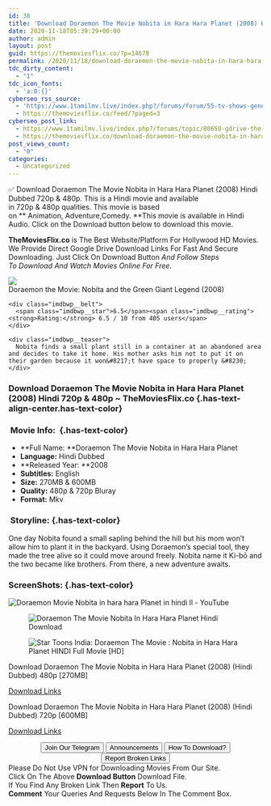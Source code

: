 ```yaml
---
id: 38
title: 'Download Doraemon The Movie Nobita in Hara Hara Planet (2008) Hindi Dubbed 480p [270MB] || 720p [600MB]'
date: 2020-11-18T05:39:29+00:00
author: admin
layout: post
guid: https://themoviesflix.co/?p=14678
permalink: /2020/11/18/download-doraemon-the-movie-nobita-in-hara-hara-planet-2008-hindi-dubbed-480p-270mb-720p-600mb/
tdc_dirty_content:
  - "1"
tdc_icon_fonts:
  - 'a:0:{}'
cyberseo_rss_source:
  - 'https://www.1tamilmv.live/index.php?/forums/forum/55-tv-shows-general-videos.xml/&page=2'
  - https://themoviesflix.co/feed/?paged=3
cyberseo_post_link:
  - https://www.1tamilmv.live/index.php?/forums/topic/80650-gdrive-the-big-bang-theory-tbbt-complete-tv-series-season-01-02-03-04-05-06-07-08-09-10-11-12-1080p-bluray-mixed-collection/
  - https://themoviesflix.co/download-doraemon-the-movie-nobita-in-hara-hara-planet-2008-hindi-480p-720p/
post_views_count:
  - "0"
categories:
  - Uncategorized
---
```

✅ Download Doraemon The Movie Nobita in Hara Hara Planet (2008) Hindi Dubbed&nbsp;720p&nbsp;&&nbsp;480p. This is&nbsp;a&nbsp;Hindi&nbsp;movie and available in&nbsp;720p&nbsp;&&nbsp;480p&nbsp;qualities. This movie is based on&nbsp;**&nbsp;Animation,&nbsp;Adventure,Comedy.&nbsp;**This movie is available in Hindi Audio. Click on the Download button below to download this movie.

**TheMoviesFlix.co**&nbsp;is The Best Website/Platform For Hollywood HD Movies. We Provide Direct Google Drive Download Links For Fast And Secure Downloading. Just Click On Download Button&nbsp;_And Follow Steps To&nbsp;Download And Watch Movies Online For Free_.

<div class="imdbwp imdbwp--movie dark">
  <div class="imdbwp__thumb">
    <a class="imdbwp__link" target="_blank" title="Doraemon the Movie: Nobita and the Green Giant Legend" href="https://www.imdb.com/title/tt1180304/" rel="nofollow noopener noreferrer"><img class="imdbwp__img" src="https://m.media-amazon.com/images/M/MV5BZWU1MmY5YzUtYTkyNy00MmQyLTlmNjctOTdiYjc3ZjRlOTIxL2ltYWdlXkEyXkFqcGdeQXVyNDA5ODU0NDg@._V1_SX300.jpg" /></a>
  </div>
  
  <div class="imdbwp__content">
    <div class="imdbwp__header">
      <span class="imdbwp__title">Doraemon the Movie: Nobita and the Green Giant Legend</span> (2008)
    </div>
    
    <div class="imdbwp__belt">
      <span class="imdbwp__star">6.5</span><span class="imdbwp__rating"><strong>Rating:</strong> 6.5 / 10 from 405 users</span>
    </div>
    
    <div class="imdbwp__teaser">
      Nobita finds a small plant still in a container at an abandoned area and decides to take it home. His mother asks him not to put it on their garden because it won&#8217;t have space to properly &#8230;
    </div>
  </div>
</div>

### Download Doraemon The Movie Nobita in Hara Hara Planet (2008) Hindi 720p & 480p ~ TheMoviesFlix.co {.has-text-align-center.has-text-color}

### &nbsp;Movie Info:&nbsp; {.has-text-color}

  * **Full Name:&nbsp;**Doraemon The Movie Nobita in Hara Hara Planet
  * **Language:**&nbsp;Hindi Dubbed
  * **Released Year:&nbsp;**2008
  * **Subtitles:** English
  * **Size:**&nbsp;270MB & 600MB
  * **Quality:**&nbsp;480p & 720p Bluray
  * **Format:**&nbsp;Mkv

### &nbsp;Storyline: {.has-text-color}

One day Nobita found a small sapling behind the hill but his mom won’t allow him to plant it in the backyard. Using Doraemon’s special tool, they made the tree alive so it could move around freely. Nobita name it Ki-bō and the two became like brothers. From there, a new adventure awaits.

### ScreenShots: {.has-text-color}<figure class="wp-block-image alignwide">

![Doraemon Movie Nobita in hara hara Planet in hindi ll - YouTube](https://i.ytimg.com/vi/x8y6sMivtFU/hqdefault.jpg) </figure> <figure class="wp-block-image alignwide">![Doraemon The Movie Nobita In Hara Hara Planet Hindi Download](https://tvtoonsindia.com/wp-content/uploads/2020/05/Doraemon-The-Movie-Nobita-In-Hara-Hara-Planet-3.jpg)</figure> <figure class="wp-block-image">![Star Toons India: Doraemon The Movie : Nobita in Hara Hara Planet HINDI Full Movie [HD]](https://3.bp.blogspot.com/-WLL1IzNz5G0/WKxkKtZa5lI/AAAAAAAABDo/M6SY9gRItPYGWSk3RqC0jLRzL8sSGIZ2QCLcB/s1600/4.png)</figure> 

<p class="has-text-align-center has-text-color has-medium-font-size">
  Download Doraemon The Movie Nobita in Hara Hara Planet (2008) (Hindi Dubbed) 480p [270MB]
</p>

<span class="mb-center maxbutton-3-center"><span class="maxbutton-3-container mb-container"><a class="maxbutton-3 maxbutton maxbutton-post-button" target="_blank" rel="nofollow noopener noreferrer" href="https://coinquint.com/a20056/"><span class="mb-text">Download Links</span></a></span></span>

<p class="has-text-align-center has-text-color has-medium-font-size">
  Download Doraemon The Movie Nobita in Hara Hara Planet (2008) (Hindi Dubbed) 720p [600MB]
</p>

<span class="mb-center maxbutton-3-center"><span class="maxbutton-3-container mb-container"><a class="maxbutton-3 maxbutton maxbutton-post-button" target="_blank" rel="nofollow noopener noreferrer" href="https://coinquint.com/a20058/"><span class="mb-text">Download Links</span></a></span></span>

<center>
</center>

<center>
  <a href="https://t.me/themoviesflixcom" target="_blank" data-wpel-link="external" rel="nofollow external noopener noreferrer"><button class="button button5">Join Our Telegram</button></a> <a href="https://themoviesflix.co/download-doraemon-the-movie-nobita-in-hara-hara-planet-2008-hindi-480p-720p/#" target="_blank" data-wpel-link="external" rel="nofollow external noopener noreferrer"><button class="button button5">Announcements</button></a> <a href="https://themoviesflix.com/how-to-download/" target="_blank" data-wpel-link="external" rel="nofollow external noopener noreferrer"><button class="button button5">How To Download?</button></a> <a href="https://themoviesflix.co/download-doraemon-the-movie-nobita-in-hara-hara-planet-2008-hindi-480p-720p/#" target="_blank" data-wpel-link="external" rel="nofollow external noopener noreferrer"><button class="button button5">Report Broken Links</button></a>
</center>

<div class="alert alert-danger">
  Please Do Not Use VPN for Downloading Movies From Our Site.
</div>

<div class="alert alert-success">
  Click On The Above <strong>Download Button</strong> Download File.
</div>

<div class="alert alert-warning">
  If You Find Any Broken Link Then <strong>Report</strong> To Us.
</div>

<div class="alert alert-info">
  <strong>Comment</strong> Your Queries And Requests Below In The Comment Box.
</div>